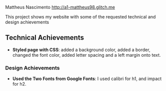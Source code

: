 Mattheus Nascimento
http://a1-mattheus98.glitch.me

This project shows my website with some of the requested technical and design achievements

## Technical Achievements
- **Styled page with CSS**: added a background color, added a border, changed the font color, added letter spacing and a left margin onto text.

### Design Achievements
- **Used the Two Fonts from Google Fonts**: I used calibri for h1, and impact for h2.


